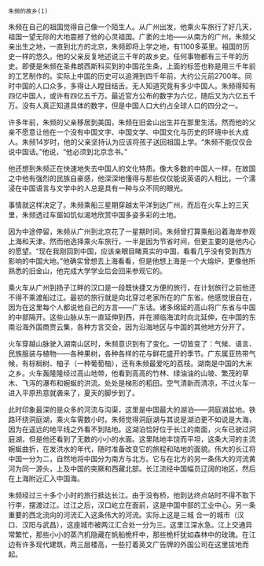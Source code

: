     朱频的故乡(1) 

   朱频在自己的祖国觉得自己像一个陌生人。从广州出发，他乘火车旅行了好几天，祖国一望无际的大地震撼了他的心灵祖国。广袤的土地——从南方的广州，朱频父亲出生之地，一直到北方的北京，朱频即将上学之地，有1100多英里。祖国的历史一样的悠久。他的父亲反复地述说三千年的故乡史。任何事物都有三千年的历史。即便是朱频在圣弗朗西斯科买到的中国花生条，上面的标签也称是用三千年前的工艺制作的。实际上中国的历史可以追溯到四千年前，大约公元前2700年。同时中国的人口众多，多得让人瞠目结舌。无人知道究竟有多少中国人。朱频得知有四亿中国人，或许有四亿五千万。最近官方公布的数字为六亿，随后又为六亿五千万。没有人真正知道具体的数字，但是中国人口大约占全球人口的四分之一。

   许多年前，朱频的父亲移居到美国，朱频在旧金山出生并在那里生活。然而他的父亲不愿意让他在一个没有中国文字、中国文学、中国文化与历史的环境中长大成人。朱频14岁时，他的父亲坚持认为应该将孩子送回祖国上学。“朱频不能仅仅会说中国话。”他说，“他必须到北京念书。”

   他还想到朱频正在快速地失去中国人的文化特质。像大多数的中国人一样，在故国之中他有强烈的民族自豪感，他深深地懂得与那些仅仅能说英语的人相比，一个濡浸在中国语言与文学中的人总是具有一种与众不同的眼光。

   事情就这样决定了。朱频乘船三星期穿越太平洋到达广州，而后在火车上的三天里，朱频透过车窗如饥似渴地欣赏中国多姿多彩的土地。

   因为中途停留，朱频从广州到北京花了一星期时间。朱频曾打算乘船沿着海岸参观上海和天津。然而他选择乘火车旅行，一半是因为节省时间，但更主要的是他内心的愿望。“现在我刚回到中国，应该亲眼目睹真实的中国，看看几乎没有受到西方影响的中国大地。”他确实曾想去上海看看，但是他想上海是一个大熔炉，更像他所熟悉的旧金山，他完成大学学业后会回来参观它的。

   乘火车从广州到扬子江畔的汉口是一段既快捷又方便的旅行，在计划旅行之前他还不得不乘渡船过江。最初的旅行就是向北穿过老家所在的广东省。他感觉很自在，因为在这里每个人都说他自己的方言——广东话。诸多绵延的高山将广东省与中国的中部隔开。这些山脉从东一直延伸到西，并在濒临海滨时向北延伸，在中国的东南沿海外国商贾云集，各种方言交会，因为沿海地区与中国的其他地方分开了。

   火车穿越山脉驶入湖南山区时，朱频意识到有了变化。一切皆变了：气候、语言、民族服装与植物——各种果树，各种各样的花与鲜花盛开的季节。广东属亚热带气候，有棕榈树、柚子（一种葡萄柚），还有朱频最爱吃的荔枝。湖南是中国的大米之乡。火车轰隆隆经过高山地带，他看到高高的竹林、绿油油的山坡、繁茂的草木、飞泻的瀑布和婉蜒的洪流。处处是梯形的稻田。空气清新而清凉，不过火车一进入平原热意就袭来了，夏天的脚步到了。

   此时印象最深的是众多的河流与沟渠，这里是中国最大的湖泊——洞庭湖盆地。铁路环绕洞庭湖，乘火车需数小时。朱频觉得洞庭湖与其说是湖泊更不如说是大海，因为在遥远的地平线之外看不到陆地。这湖泊恰好位于长江的南面，火车已驶过洞庭湖，但是他还看到了无数的小小的水面。这里陆地丰饶而平坦，这条大河的主流婉蜒曲折，在发洪水的年代，随时准备改变它的旅程和陆地的面貌。伟大的长江将中国一分为二，自然地将中国分为南方与北方。它与在北方的另一条伟大的河流黄河为同一源头，上及中国的突厥和西藏北部。长江流经中国幅员辽阔的地区，然后在上海附近汇入中国海。

   朱频经过三十多个小时的旅行抵达长江。由于没有桥，他到达终点站时不得不取下行李，摆渡过江。过江之后，汉口屹立在面前，这是中国中部的工业中心。另一条重要的西北流向的河流汇入这条伟大的河流。实际上这是三城 合一的城市（汉口、汉阳与武昌），这座城市被两江汇合处一分为三。这里江深水急。江上交通异常繁忙，那些小小的蒸汽机隐藏在帆船桅杆中，那些桅杆犹如森林中的玫瑰。在江边有许多现代建筑，两三层楼高，一些打着英文广告牌的外国公司在这里拔地而起。

